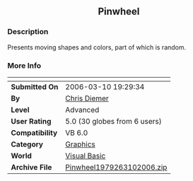 ﻿<div align="center">

## Pinwheel


</div>

### Description

Presents moving shapes and colors, part of which is random.
 
### More Info
 


<span>             |<span>
---                |---
**Submitted On**   |2006-03-10 19:29:34
**By**             |[Chris Diemer](https://github.com/Planet-Source-Code/PSCIndex/blob/master/ByAuthor/chris-diemer.md)
**Level**          |Advanced
**User Rating**    |5.0 (30 globes from 6 users)
**Compatibility**  |VB 6\.0
**Category**       |[Graphics](https://github.com/Planet-Source-Code/PSCIndex/blob/master/ByCategory/graphics__1-46.md)
**World**          |[Visual Basic](https://github.com/Planet-Source-Code/PSCIndex/blob/master/ByWorld/visual-basic.md)
**Archive File**   |[Pinwheel1979263102006\.zip](https://github.com/Planet-Source-Code/chris-diemer-pinwheel__1-64609/archive/master.zip)








